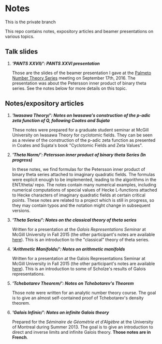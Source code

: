 # Notes

This is the private branch

This repo contains notes, expository articles and beamer presentations on various topics.

## Talk slides

1. ___'PANTS XXVII/': PANTS XXVI presentation___

    Those are the slides of the beamer presentation I gave at the [Palmeto Number Theory Series](https://www.uncg.edu/mat/numbertheory/conferences/PANTS-XXVI.html "PANTS XXVI") meeting on September 17th, 2016. The presentation was about the Petersson inner product of binary theta series. See the notes below for more details on this topic.

## Notes/expository articles
1. ___'Iwasawa Theory/': Notes on Iwasawa's construction of the p-adic zeta function of Q, following Coates and Sujata___

    These notes were prepared for a graduate student seminar at McGill University on Iwasawa Theory for cyclotomic fields. They can be seen as a review of the construction of the p-adic zeta function as presented in Coates and Sujata's book "Cyclotomic Fields and Zeta Values".

2. ___'Theta Norm/': Petersson inner product of binary theta Series (In progress)___

    In these notes, we find formulas for the Petersson inner product of binary theta series attached to imaginary quadratic fields. The formulas were explicit enough to be implemented, leading to the algorithms in the ENT/theta/ repo. The notes contain many numerical examples, including numerical computations of special values of Hecke L-functions attached to Hecke characters of imaginary quadratic fields at certain critical points. These notes are related to a project which is still in progress, so they may contain typos and the notation might change in subsequent versions.

3. ___'Theta Series/': Notes on the classical theory of theta series___

    Written for a presentation at the *Galois Representations Seminar* at McGill University in Fall 2015 (the other participant's notes are available [here](http://www.math.mcgill.ca/goren/GS/GraduateSeminar.html "Other participant's notes")). This is an introduction to the "classical" theory of theta series.

4. ___'Arithmetic Manifolds/': Notes on arithmetic manifolds___

    Written for a presentation at the Galois Representations Seminar at McGill University in Fall 2015 (the other participant's notes are available [here](http://www.math.mcgill.ca/goren/GS/GraduateSeminar.html "Other participant's notes")). This is an introduction to some of Scholze's results of Galois representations.

5. ___'Tchebotarev Theorem/': Notes on Tchebotarev's Theorem___

    Those note were written for an analytic number theory course. The goal is to give an almost self-contained proof of Tchebotarev's density theorem.

6. ___'Galois Infinie/': Notes on infinite Galois theory___

    Prepared for the *Séminaire de Géométrie et d'Algèbre* at the University of Montreal during Summer 2013. The goal is to give an introduction to direct and inverse limits and infinite Galois theory. **Those notes are in French**.
